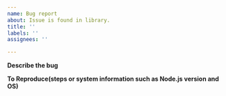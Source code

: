 ```yaml
---
name: Bug report
about: Issue is found in library.
title: ''
labels: ''
assignees: ''

---
```


**Describe the bug**

**To Reproduce(steps or system information such as Node.js version and OS)**

